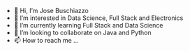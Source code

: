 - 👋 Hi, I’m Jose Buschiazzo
- 👀 I’m interested in Data Science, Full Stack and Electronics
- 🌱 I’m currently learning Full Stack and Data Science
- 💞️ I’m looking to collaborate on Java and Python
- 📫 How to reach me ...

<!---
JoseBuschiazzo/JoseBuschiazzo is a ✨ special ✨ repository because its `README.md` (this file) appears on your GitHub profile.
You can click the Preview link to take a look at your changes.
--->
